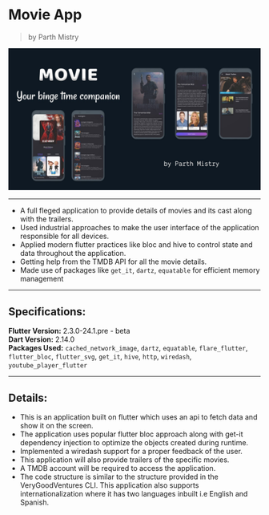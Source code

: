 # Movie App
>by Parth Mistry

![BANNER](banner.jpg)

---
* A full fleged application to provide details of movies and its cast along with the trailers.
* Used industrial approaches to make the user interface of the  application responsible for all devices.
* Applied modern flutter practices like bloc and hive to control state and data throughout the application.
* Getting help from the TMDB API for all the movie details.
* Made use of packages like ```get_it```, ```dartz```, ```equatable``` for efficient memory management

---
## Specifications:
**Flutter Version:** 2.3.0-24.1.pre - beta  
**Dart Version:** 2.14.0  
**Packages Used:** ```cached_network_image```, ```dartz```, ```equatable```, ```flare_flutter```, ```flutter_bloc```, ```flutter_svg```, ```get_it```, ```hive```, ```http```, ```wiredash```, ```youtube_player_flutter```

---
## Details:
* This is an application built on flutter which uses an api to fetch data and show it on the screen.
* The application uses popular flutter bloc approach along with get-it dependency injection to optimize the objects created during runtime.
* Implemented a wiredash support for a proper feedback of the user.
* This application will also provide trailers of the specific movies.
* A TMDB account will be required to access the application.
* The code structure is similar to the structure provided in the VeryGoodVentures CLI.
This application also supports internationalization where it has two languages inbuilt i.e English and Spanish.

